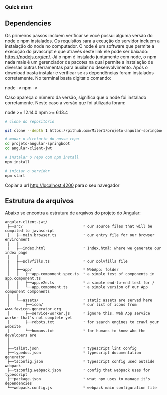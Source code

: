 ### Quick start

## Dependencies

Os primeiros passos incluem verificar se você possui alguma versão do node e npm instalados. Os requisitos para a exeução do servidor incluem a instalação do node no computador. O node é um software que permite a execução do javascript e que através deste link ele pode ser baixado: https://nodejs.org/en/. Já o npm é instalado juntamente com node, o npm nada mais é um gerenciador de pacotes na qual permite a instalação de diversas outras ferramentas para auxilar no desenvolvimento. Após o download basta instalar e verificar se as dependências foram instalados corretamente. No terminal basta digitar o comando:

node -v
npm -v

Caso apareça o número da versão, significa que o node foi instalado corretamente. Neste caso a versão que foi utilizada foram:

node >= 12.14.0
npm >= 6.13.4

```bash
# clone do repositório

git clone --depth 1 https://github.com/Miler1/projeto-angular-springboot.git

# mudar o diretorio do nosso repo
cd projeto-angular-springboot
cd angular-client-jwt

# instalar o repo com npm install
npm install

# iniciar o servidor
npm start

```
Copiar a url [http://localhost:4200](http://localhost:4200) para o seu navegador

## Estrutura de arquivos
Abaixo se encontra a estrutura de arquivos do projeto do Angular:

```
angular-client-jwt/
 ├──src/                           * our source files that will be compiled to javascript
 |   ├──main.browser.ts            * our entry file for our browser environment
 │   │
 |   ├──index.html                 * Index.html: where we generate our index page
 │   │
 |   ├──polyfills.ts               * our polyfills file
 │   │
 │   ├──app/                       * WebApp: folder
 │   │   ├──app.component.spec.ts  * a simple test of components in app.component.ts
 │   │   ├──app.e2e.ts             * a simple end-to-end test for /
 │   │   └──app.component.ts       * a simple version of our App component components
 │   │
 │   └──assets/                    * static assets are served here
 │       ├──icon/                  * our list of icons from www.favicon-generator.org
 │       ├──service-worker.js      * ignore this. Web App service worker that's not complete yet
 │       ├──robots.txt             * for search engines to crawl your website
 │       └──humans.txt             * for humans to know who the developers are
 │
 │
 ├──tslint.json                    * typescript lint config
 ├──typedoc.json                   * typescript documentation generator
 ├──tsconfig.json                  * typescript config used outside webpack
 ├──tsconfig.webpack.json          * config that webpack uses for typescript
 ├──package.json                   * what npm uses to manage it's dependencies
 └──webpack.config.js              * webpack main configuration file

```

